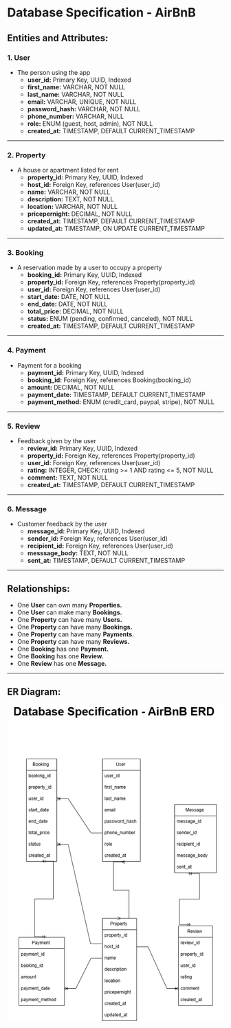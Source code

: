 # Database Specification - AirBnB 
## Entities and Attributes: 

### **1. User** 
- The person using the app 
  - **user_id:** Primary Key, UUID, Indexed 
  - **first_name:** VARCHAR, NOT NULL 
  - **last_name:** VARCHAR, NOT NULL 
  - **email:** VARCHAR, UNIQUE, NOT NULL 
  - **password_hash:** VARCHAR, NOT NULL  
  - **phone_number:** VARCHAR, NULL 
  - **role:** ENUM (guest, host, admin), NOT NULL 
  - **created_at:** TIMESTAMP, DEFAULT CURRENT_TIMESTAMP  
    
---

### **2. Property** 
- A house or apartment listed for rent 
  - **property_id:** Primary Key, UUID, Indexed 
  - **host_id:** Foreign Key, references User(user_id) 
  - **name:** VARCHAR, NOT NULL 
  - **description:** TEXT, NOT NULL 
  - **location:** VARCHAR, NOT NULL 
  - **pricepernight:** DECIMAL, NOT NULL 
  - **created_at:** TIMESTAMP, DEFAULT CURRENT_TIMESTAMP 
  - **updated_at:** TIMESTAMP, ON UPDATE CURRENT_TIMESTAMP 

---
    
### **3. Booking** 
- A reservation made by a user to occupy a property 
  - **booking_id:** Primary Key, UUID, Indexed 
  - **property_id:** Foreign Key, references Property(property_id) 
  - **user_id:** Foreign Key, references User(user_id) 
  - **start_date:** DATE, NOT NULL 
  - **end_date:** DATE, NOT NULL 
  - **total_price:** DECIMAL, NOT NULL 
  - **status:** ENUM (pending, confirmed, canceled), NOT NULL 
  - **created_at:** TIMESTAMP, DEFAULT CURRENT_TIMESTAMP 

---

### **4. Payment** 
- Payment for a booking 
  - **payment_id:** Primary Key, UUID, Indexed 
  - **booking_id:** Foreign Key, references Booking(booking_id) 
  - **amount:** DECIMAL, NOT NULL 
  - **payment_date:** TIMESTAMP, DEFAULT CURRENT_TIMESTAMP 
  - **payment_method:** ENUM (credit_card, paypal, stripe), NOT NULL 

---

### **5. Review** 
- Feedback given by the user 
  - **review_id:** Primary Key, UUID, Indexed 
  - **property_id:** Foreign Key, references Property(property_id) 
  - **user_id:** Foreign Key, references User(user_id) 
  - **rating:** INTEGER, CHECK: rating >= 1 AND rating <= 5, NOT NULL 
  - **comment:** TEXT, NOT NULL 
  - **created_at:** TIMESTAMP, DEFAULT CURRENT_TIMESTAMP 

---

### **6. Message** 
- Customer feedback by the user 
  - **message_id:** Primary Key, UUID, Indexed 
  - **sender_id:** Foreign Key, references User(user_id) 
  - **recipient_id:** Foreign Key, references User(user_id) 
  - **messsage_body:** TEXT, NOT NULL 
  - **sent_at:** TIMESTAMP, DEFAULT CURRENT_TIMESTAMP 

---

## Relationships: 
- One **User** can own many **Properties.** 
- One **User** can make many **Bookings.** 
- One **Property** can have many **Users.** 
- One **Property** can have many **Bookings.** 
- One **Property** can have many **Payments.** 
- One **Property** can have many **Reviews.** 
- One **Booking** has one **Payment.** 
- One **Booking** has one **Review.** 
- One **Review** has one **Message.** 

---

## ER Diagram: 
![ERD drawing](ERD.drawio.png) 








